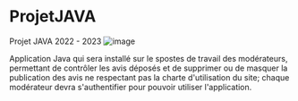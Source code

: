 # ProjetJAVA
Projet JAVA 2022 - 2023
![image](https://user-images.githubusercontent.com/101061034/223133625-f7415199-c1c8-4b76-9ffd-a2dd667f0978.png)

Application Java qui sera installé sur le spostes de travail des modérateurs, permettant de contrôler les avis déposés et de supprimer ou de masquer la publication des avis ne respectant pas la charte d'utilisation du site; chaque modérateur devra s'authentifier pour pouvoir utiliser l'application.
